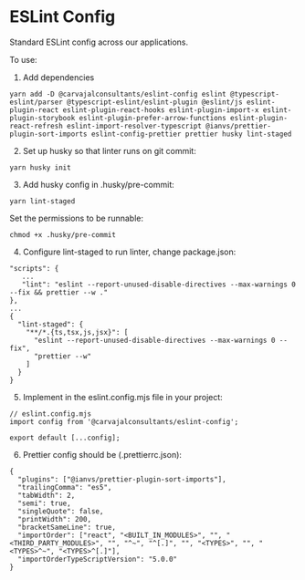 # ESLint Config

Standard ESLint config across our applications.

To use:

 1. Add dependencies
```
yarn add -D @carvajalconsultants/eslint-config eslint @typescript-eslint/parser @typescript-eslint/eslint-plugin @eslint/js eslint-plugin-react eslint-plugin-react-hooks eslint-plugin-import-x eslint-plugin-storybook eslint-plugin-prefer-arrow-functions eslint-plugin-react-refresh eslint-import-resolver-typescript @ianvs/prettier-plugin-sort-imports eslint-config-prettier prettier husky lint-staged
```

2. Set up husky so that linter runs on git commit:

```
yarn husky init
```

3. Add husky config in .husky/pre-commit:

```
yarn lint-staged
```

Set the permissions to be runnable:
```
chmod +x .husky/pre-commit
```

4. Configure lint-staged to run linter, change package.json:

```
"scripts": {
   ...
   "lint": "eslint --report-unused-disable-directives --max-warnings 0 --fix && prettier --w ."
},
...
{
  "lint-staged": {
    "**/*.{ts,tsx,js,jsx}": [
      "eslint --report-unused-disable-directives --max-warnings 0 --fix",
      "prettier --w"
    ]
  }
}
```

5. Implement in the eslint.config.mjs file in your project:

```
// eslint.config.mjs
import config from '@carvajalconsultants/eslint-config';

export default [...config];
```

6. Prettier config should be (.prettierrc.json):

```
{
  "plugins": ["@ianvs/prettier-plugin-sort-imports"],
  "trailingComma": "es5",
  "tabWidth": 2,
  "semi": true,
  "singleQuote": false,
  "printWidth": 200,
  "bracketSameLine": true,
  "importOrder": ["react", "<BUILT_IN_MODULES>", "", "<THIRD_PARTY_MODULES>", "", "^~", "^[.]", "", "<TYPES>", "", "<TYPES>^~", "<TYPES>^[.]"],
  "importOrderTypeScriptVersion": "5.0.0"
}
```
